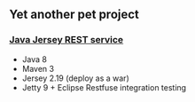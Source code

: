 ## Yet another pet project

### [Java Jersey REST service](https://github.com/vadyalex/petproject/tree/java/jersey2)

 - Java 8
 - Maven 3
 - Jersey 2.19 (deploy as a war)
 - Jetty 9 + Eclipse Restfuse integration testing
